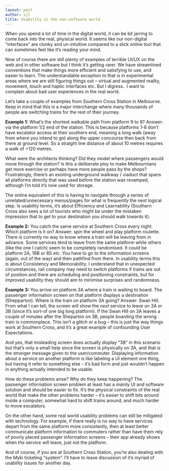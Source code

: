 ```yaml
---
layout: post
author: sjl
title: Usability in the non-software world
---
```



When you spend a lot of time in the digital world, it can be bit jarring to come back into the real, physical world. It seems like our non-digital “interfaces” are clunky and un-intuitive compared to a slick online tool that can sometimes feel like it’s reading your mind.

Now of course there are still plenty of examples of terrible UI/UX on the web and in other software but I think it’s getting rarer. We have streamlined conventions that make things more efficient and satisfying to use, and easier to learn. The understandable exception to that is in experimental areas where we are still figuring things out – virtual and augmented reality, movement, touch and haptic interfaces etc. But I digress.. I want to complain about bad user experiences in the real world.

Let’s take a couple of examples from Southern Cross Station in Melbourne. Keep in mind that this is a major interchange where many thousands of people are switching trains for the rest of their journey.

**Example 1:**
What’s the shortest walkable path from platform 9 to 8? Answer: via the platform 1/2 end of the station. This is because platforms 1-8 don’t have escalator access at their southern end, meaning a long walk (away from where you intend to go) along the upper concourse then back from there at ground level. So a straight line distance of about 10 metres requires a walk of >120 metres.

What were the architects thinking? Did they model where passengers would move through the station? Is this a deliberate ploy to make Melbournians get more exercise or perhaps have more people pass by the shops? Frustratingly, there’s an existing underground walkway / viaduct that spans all platforms directly that was used before the station was revamped, although I’m told it’s now used for storage.

The online equivalent of this is having to navigate through a series of unrelated/unnecessary menus/pages for what is frequently the next logical step. Is usability terms, it’s about Efficiency and Learnability (Southern Cross also sees a lot of tourists who might be under the mistaken impression that to get to your destination you should walk towards it).

**Example 2:**
You catch the same service at Southern Cross every night. Which platform is it on? Answer: spin the wheel and play platform roulette. There is currently no way to know where a train will be leaving from in advance. Some services tend to leave from the same platform while others (like the one I catch) seem to be completely randomised. It could be platform 2A, 16B or 8S etc. You have to go to the information screens (again, out of the way) and then pathfind from there. In usability terms this is about Consistency and Memorability. I understand that in unexpected circumstances,  rail company may need to switch platforms if trains are out of position and there are scheduling and positioning constraints, but for improved usability they should aim to minimise surprises and randomness.

**Example 3:**
You arrive on platform 3A where a train is waiting to board. The passenger information screen on that platform displays a destination (Shepparton). Where is the train on platform 3A going? Answer: Swan Hill. From what I can tell, the screen will show the *next* service to leave on 3A or 3B (since it’s sort-of one big long platform). If the Swan Hill on 3A leaves a couple of minutes after the Sheparton on 3B, people boarding the wrong train is commonplace.  This isn’t a glitch or a bug – this is just the way things work at Southern Cross, and it’s a great example of confounding User Expectations.

And yes, that misleading screen does actually display “3B” in this scenario but that’s only a small help since the screen is physically on 3A, and that is the stronger message given to the user/commuter. Displaying information about a service on another platform is like labeling a UI element one thing, but having it refer to something else  - it’s bad form and just wouldn’t happen in anything actually intended to be usable.

How do these problems arise? Why do they keep happening? The passenger information screen problem at least has a mainly UI and software solution and should be easier to fix. It’s the physical constraints of the real world that make the other problems harder – it’s easier to shift bits around inside a computer, somewhat hard to shift trains around, and much harder to move escalators.

On the other hand, some real world usability problems can still be mitigated with technology. For example, if there really is no way to have services depart from the same platform more consistently, then at least better communicate platform information to commuters rather than have them rely of poorly placed passenger information screens – their app already shows when the service will leave, just not the platform.

And of course, if you are at Southern Cross Station, you’re also dealing with the Myki ticketing “system”.  I’ll have to leave discussion of it’s myriad of usability issues for another day.